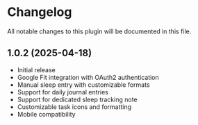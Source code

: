 # Changelog
All notable changes to this plugin will be documented in this file.

## 1.0.2 (2025-04-18)
- Initial release
- Google Fit integration with OAuth2 authentication
- Manual sleep entry with customizable formats
- Support for daily journal entries
- Support for dedicated sleep tracking note
- Customizable task icons and formatting
- Mobile compatibility